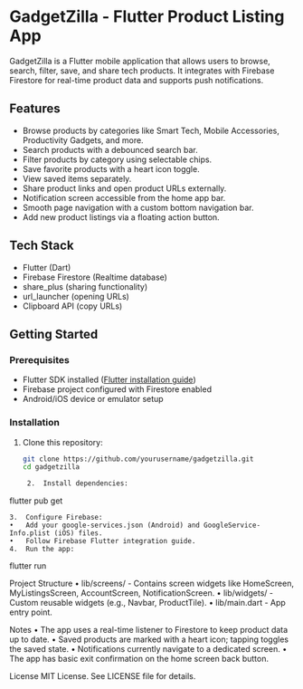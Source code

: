 # GadgetZilla - Flutter Product Listing App

GadgetZilla is a Flutter mobile application that allows users to browse, search, filter, save, and share tech products. It integrates with Firebase Firestore for real-time product data and supports push notifications.

## Features

- Browse products by categories like Smart Tech, Mobile Accessories, Productivity Gadgets, and more.
- Search products with a debounced search bar.
- Filter products by category using selectable chips.
- Save favorite products with a heart icon toggle.
- View saved items separately.
- Share product links and open product URLs externally.
- Notification screen accessible from the home app bar.
- Smooth page navigation with a custom bottom navigation bar.
- Add new product listings via a floating action button.

## Tech Stack

- Flutter (Dart)
- Firebase Firestore (Realtime database)
- share_plus (sharing functionality)
- url_launcher (opening URLs)
- Clipboard API (copy URLs)

## Getting Started

### Prerequisites

- Flutter SDK installed ([Flutter installation guide](https://flutter.dev/docs/get-started/install))
- Firebase project configured with Firestore enabled
- Android/iOS device or emulator setup

### Installation

1. Clone this repository:

   ```bash
   git clone https://github.com/yourusername/gadgetzilla.git
   cd gadgetzilla

	2.	Install dependencies:

flutter pub get


	3.	Configure Firebase:
	•	Add your google-services.json (Android) and GoogleService-Info.plist (iOS) files.
	•	Follow Firebase Flutter integration guide.
	4.	Run the app:

flutter run



Project Structure
	•	lib/screens/ - Contains screen widgets like HomeScreen, MyListingsScreen, AccountScreen, NotificationScreen.
	•	lib/widgets/ - Custom reusable widgets (e.g., Navbar, ProductTile).
	•	lib/main.dart - App entry point.

Notes
	•	The app uses a real-time listener to Firestore to keep product data up to date.
	•	Saved products are marked with a heart icon; tapping toggles the saved state.
	•	Notifications currently navigate to a dedicated screen.
	•	The app has basic exit confirmation on the home screen back button.


License
MIT License. See LICENSE file for details.

